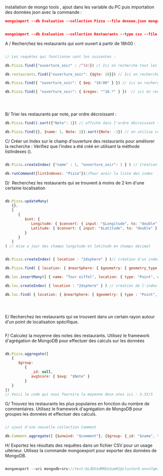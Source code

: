 installation de mongo tools , ajout dans les variable du PC puis importation des données json avec la commande :

```json
mongoimport --db Evaluation --collection Pizza --file donnee.json mongodb+srv://test:bLdDVadMREeSumR1@cluster0.onvn7qm.mongodb.net/?retryWrites=true // POUR JSON


mongoimport --db Evaluation --collection Restaurants --type csv --file pizza_hut_locations.csv --headerline mongodb+srv://test:bLdDVadMREeSumR1@cluster0.onvn7qm.mongodb.net/?retryWrites=true // pour un csv
```
A / Recherchez les restaurants qui sont ouvert à partir de 18h00 :
```js

// Les requêtes qui fonctionne sont les suivantes :

db.Pizza.find({"ouverture_soir" : /^18/}) // Ici on recherche tout les restaurants ou l'horiare d'ouverture du soir commence par 18 heures

db.restaurants.find({"ouverture_soir": {$gte: 18}}) // Ici on recherche tout les restaurants qui ont un horaire d'ouverture supérieur ou egal a 18

db.Pizza.find({ "ouverture_soir": { $eq: "18:00" } }) // ici on recherche tout les restaurants qui ont le champs ouverture_soir qui est égal à 18:00

db.Pizza.find({ "ouverture_soir": { $regex: "^18.*" } })  // ici on recherche tout les restaurants qui ont le champ ouverture_soir commencant par 18.


					
```

B/ Trier les restaurants par note, par ordre décroissant :

```js
db.Pizza.find().sort({"Note": 1}) // affiche dans l'ordre décroissant toute les pizzas

db.Pizza.find({}, {name: 1, Note: 1}).sort({Note: -1}) // on utilise celle ci pour afficher le nom et la note seulement pour faciliter laffichage des données.

```

C/ Créer un Index sur le champ d'ouverture des restaurants pour améliorer la recherche :  Vérifiez que l'index a été créé en utilisant la méthode listIndexes ().

```js

db.Pizza.createIndex( {"name" : 1, "ouverture_soir": 1 } ) // Création de l'index ouverture_soir

db.runCommand({listIndexes: "Pizza"})//Pour avoir la liste des index 

```

D/  Recherchez les restaurants qui se trouvent à moins de 2 km d'une certaine localisation

```js

db.Pizza.updateMany(
   {},
   [
      {
         $set: {
            Longitude: { $convert: { input: "$Longitude", to: "double" } },
            Latitude: { $convert: { input: "$Latitude", to: "double" } }
         }
      }
   ]
) // mise a jour des champs longitude et latitude en champs decimal


db.Pizza.createIndex( { location : "2dsphere" } )// création d'un index geospaciale

db.Pizza.find( { location: { $nearSphere: { $geometry: { geometry_type : "Point", coordinates : [4.8648312, 45.7569798003785] }, $maxDistance: 2000 } } } ) // code correspondant à l'exercide mais ne fonctionne pas

db.loc.insertMany([ { name: "Tour eiffel", location: { type: "Point", coordinates: [2.294481, 48.858370] } }, { name: "Notre-Dame", location: { type: "Point", coordinates: [2.351406, 48.852968] } }, { name: "Le musée du louvre", location: { type: "Point", coordinates: [2.335228, 48.860838] } }, { name: "Basilic", location: { type: "Point", coordinates: [2.344791, 48.885837] } }, { name: "Arc de Triomphe", location: { type: "Point", coordinates: [2.295028, 48.873792] } } ])//Mise en place d'un nouveau dataset 

db.loc.createIndex( { location : "2dsphere" } ) // création de l'index de geoloc

db.loc.find( { location: { $nearSphere: { $geometry: { type : "Point", coordinates : [2.294481, 48.85837] }, $maxDistance: 2000 } } } ) // VOici la réponse a la question 





```

E/ Recherchez les restaurants qui se trouvent dans un certain rayon autour d'un point de localisation spécifique.

```js


```

F/ Calculez la moyenne des notes des restaurants. Utilisez le framework d'agrégation de MongoDB pour effectuer des calculs sur les données

```js

db.Pizza.aggregate([
   {
      $group:
         {
            _id: null,
            avgScore: { $avg: "$Note" }
         }
   }
])
// Voici le code qui nous fournira la moyenne desn otes ici : 3.33/5

```

G/ Trouvez les restaurants les plus populaires en fonction du nombre de commentaires. Utilisez le framework d'agrégation de MongoDB pour groupes les données et effectuer des calculs.
```js

// ajout d'une nouvelle collection Comment

db.Comment.aggregate([ {$unwind: "$comment"}, {$group: {_id: "$name", totalComment: {$sum: 1}}}, {$sort: {totalComment: -1}} ]) // cette requete nous donne les meilleur restau selon les commentaires
```

H/ Exportez les résultats des requêtes dans un fichier CSV pour un usage ultérieur. Utilisez la commande mongoexport pour exporter des données de MongoDB.

```js

mongoexport --uri mongodb+srv://test:bLdDVadMREeSumR1@cluster0.onvn7qm.mongodb.net/?retryWrites=true --db Evaluation --collection loc --type=csv --out loc.csv --fields all_the_fields 
```

